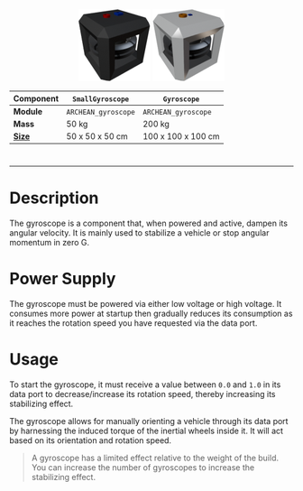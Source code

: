<p align="center">
  <img src="SmallGyroscope.png" />
  <img src="Gyroscope.png" />
</p>

|Component|`SmallGyroscope`| `Gyroscope`|
|---|---|---|
|**Module**|`ARCHEAN_gyroscope`|`ARCHEAN_gyroscope`|
|**Mass**|50 kg|200 kg|
|[**Size**](# "Based on the component's occupancy in a fixed 25cm grid.")|50 x 50 x 50 cm|100 x 100 x 100 cm|
#
---

# Description
The gyroscope is a component that, when powered and active, dampen its angular velocity. It is mainly used to stabilize a vehicle or stop angular momentum in zero G.

# Power Supply
The gyroscope must be powered via either low voltage or high voltage. It consumes more power at startup then gradually reduces its consumption as it reaches the rotation speed you have requested via the data port.

# Usage
To start the gyroscope, it must receive a value between `0.0` and `1.0` in its data port to decrease/increase its rotation speed, thereby increasing its stabilizing effect.

The gyroscope allows for manually orienting a vehicle through its data port by harnessing the induced torque of the inertial wheels inside it. It will act based on its orientation and rotation speed.

>A gyroscope has a limited effect relative to the weight of the build. You can increase the number of gyroscopes to increase the stabilizing effect.